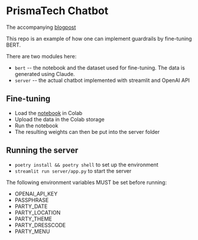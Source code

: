 # PrismaTech Chatbot

The accompanying [blogpost](https://d-lowl.space/smaller-transformers-as-llm-guardrails-prismatech-party-non-reveal/)

This repo is an example of how one can implement guardrails by fine-tuning BERT.

There are two modules here:
* `bert` -- the notebook and the dataset used for fine-tuning. The data is generated using Claude.
* `server` -- the actual chatbot implemented with streamlit and OpenAI API

## Fine-tuning
* Load the [notebook](bert/prismalab_guardrails.ipynb) in Colab
* Upload the data in the Colab storage
* Run the notebook
* The resulting weights can then be put into the server folder

## Running the server
* `poetry install && poetry shell` to set up the environment
* `streamlit run server/app.py` to start the server

The following environment variables MUST be set before running:
* OPENAI_API_KEY
* PASSPHRASE
* PARTY_DATE
* PARTY_LOCATION
* PARTY_THEME
* PARTY_DRESSCODE
* PARTY_MENU
